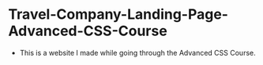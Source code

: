 # Travel-Company-Landing-Page-Advanced-CSS-Course
- This is a website I made while going through the Advanced CSS Course.
